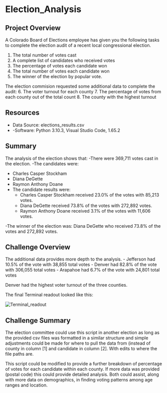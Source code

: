 # Election_Analysis
## Project Overview
A Colorado Board of Elections employee has given you the following tasks to complete the election audit of a recent local congressional election.

1. The total number of votes cast
2. A complete list of candidates who received votes
3. The percentage of votes each candidate won
4. The total number of votes each candidate won
5. The winner of the election by popular vote.

The election commision requested some additional data to complete the audit:
    6. The voter turnout for each county
    7. The percentage of votes from each county out of the total count
    8. The county with the highest turnout


## Resources
- Data Source: elections_results.csv
- -Software: Python 3.10.3, Visual Studio Code, 1.65.2

## Summary
The analysis of the election shows that:
-There were 369,711 votes cast in the election.
-The candidates were:
  - Charles Casper Stockham
  - Diana DeGette
  - Raymon Anthony Doane
- The candidate results were:
   - Charles Casper Stockham received 23.0% of the votes with 85,213 votes.
   - Diana DeGette received 73.8% of the votes with 272,892 votes.
   - Raymon Anthony Doane received 3.1% of the votes with 11,606 votes.

-The winner of the election was:
  Diana DeGette who received 73.8% of the votes and 272,892 votes.
  
  ## Challenge Overview
 
  The additional data provides more depth to the analysis.
    - Jefferson had 10.5% of the vote with 38,855 total votes
    - Denver had 82.8% of the vote with 306,055 total votes
    - Arapahoe had 6.7% of the vote with 24,801 total votes
    
  Denver had the highest voter turnout of the three counties. 
  
  The final Terminal readout looked like this:
  
  ![Terminal_readout](https://user-images.githubusercontent.com/100727593/160220604-cec02979-31a3-4e47-91cf-689279283e5d.png)

  
   ## Challenge Summary
   The election committee could use this script in another election as long as the provided csv files was formatted in a similar structure and simple adjustments could be made for where to pull the data from (instead of county in column [1] and candidate in column [2]. With edits to where the file paths are.  
   
   This script could be modified to provide a further breakdown of percentage of votes for each candidate within each county. If more data was provided (postal code) this could provide detailed analysis. Both could assist, along with more data on demographics, in finding voting patterns among age ranges and location. 
